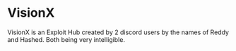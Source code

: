 # VisionX
VisionX is an Exploit Hub created by 2 discord users by the names of Reddy and Hashed. Both being very intelligible.
